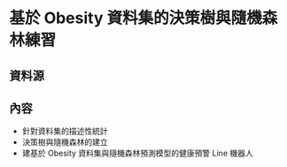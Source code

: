 # 基於 Obesity 資料集的決策樹與隨機森林練習

## 資料源

## 內容

- 針對資料集的描述性統計
- 決策樹與隨機森林的建立
- 建基於 Obesity 資料集與隨機森林預測模型的健康預警 Line 機器人
